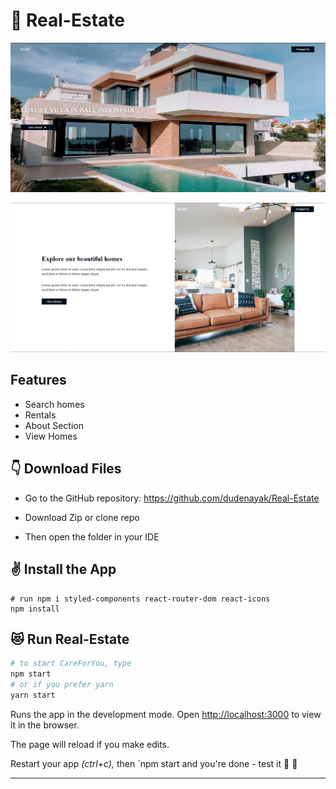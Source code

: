 # 🏥 Real-Estate


![Home](src/images/ss1.png)

![Home](src/images/ss2.png)

## Features

* Search homes <br>
* Rentals <br>
* About Section <br>
* View Homes <br>

## 👇 Download Files
* Go to the GitHub repository: https://github.com/dudenayak/Real-Estate
* Download Zip or clone repo

* Then open the folder in your IDE 

## ✌️ Install the App

```shell
# run npm i styled-components react-router-dom react-icons
npm install
```

## 😻 Run Real-Estate

```bash
# to start CareForYou, type
npm start
# or if you prefer yarn
yarn start
```
Runs the app in the development mode.
Open [http://localhost:3000](http://localhost:3000) to view it in the browser.

The page will reload if you make edits.

Restart your app *(ctrl+c),* then `npm start and you're done - test it 🖖 🎉

---

